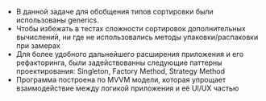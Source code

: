 * В данной задаче для обобщения типов сортировки были использованы generics.
* Чтобы избежать в тестах сложности сортировок дополнительных вычислений, ни где не использовались методы упаковки/распаковки при замерах
* Для более удобного дальнейшего расширения приложения и его рефакторинга, были задействованны следующие паттерны проектирования: Singleton, Factory Method, Strategy Method
* Программа построена по MVVM модели, которая упрощает взаимодействие между логикой приложения и её UI/UX частью
